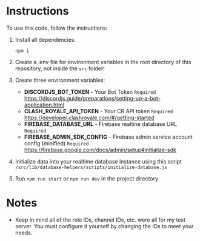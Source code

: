 # Instructions

To use this code, follow the instructions:

1) Install all dependencies:

    `npm i`

2) Create a .env file for environment variables in the root directory of this repository, not inside the `src` folder!

3) Create three environment variables:
    - **DISCORDJS_BOT_TOKEN** - Your Bot Token `Required` https://discordjs.guide/preparations/setting-up-a-bot-application.html
    - **CLASH_ROYALE_API_TOKEN** - Your CR API token `Required` https://developer.clashroyale.com/#/getting-started
    - **FIREBASE_DATABASE_URL** - Firebase realtine database URL `Required`
    - **FIREBASE_ADMIN_SDK_CONFIG** - Firebase admin service account config (minified) `Required` https://firebase.google.com/docs/admin/setup#initialize-sdk

4) Initialize data into your realtime database instance using this script `/src/lib/database-helpers/scripts/initialize-database.js`

5) Run `npm run start` or `npm run dev` in the project directory

# Notes

- Keep in mind all of the role IDs, channel IDs, etc. were all for my test server. You must configure it yourself by changing the IDs to meet your needs.
